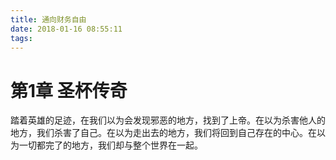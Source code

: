 ```yaml
---
title: 通向财务自由
date: 2018-01-16 08:55:11
tags:
---
```


# 第1章 圣杯传奇
踏着英雄的足迹，在我们以为会发现邪恶的地方，找到了上帝。在以为杀害他人的地方，我们杀害了自己。在以为走出去的地方，我们将回到自己存在的中心。在以为一切都完了的地方，我们却与整个世界在一起。
